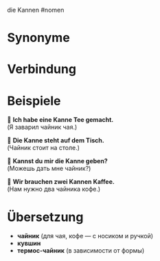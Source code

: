 die Kannen
#nomen
# Synonyme

# Verbindung 

# Beispiele
🔹 **Ich habe eine Kanne Tee gemacht.**  
(Я заварил чайник чая.)

🔹 **Die Kanne steht auf dem Tisch.**  
(Чайник стоит на столе.)

🔹 **Kannst du mir die Kanne geben?**  
(Можешь дать мне чайник?)

🔹 **Wir brauchen zwei Kannen Kaffee.**  
(Нам нужно два чайника кофе.)
# Übersetzung
- **чайник** (для чая, кофе — с носиком и ручкой)
- **кувшин**
- **термос-чайник** (в зависимости от формы)
